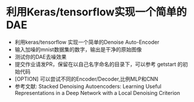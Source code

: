 # 利用Keras/tensorflow实现一个简单的DAE
- 利用keras/tensorflow 实现一个简单的Denoise Auto-Encoder
- 输入加噪的mnist数据集的数字，输出是干净的原始图像
- 测试你的DAE去噪效果
- 提交作业请发PR，保留在以自己名字命名的目录下，可以参考 getstart 的初始代码
- [OPTION] 可以尝试不同的Encoder/Decoder,比例MLP和CNN
- 参考文献: Stacked Denoising Autoencoders: Learning Useful Representations in a Deep Network with a Local Denoising Criterion